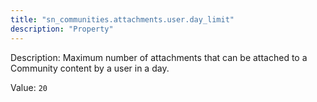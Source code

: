 ```yaml
---
title: "sn_communities.attachments.user.day_limit"
description: "Property"
---
```


Description: Maximum number of attachments that can be attached to a Community content by a user in a day.

Value: `20`